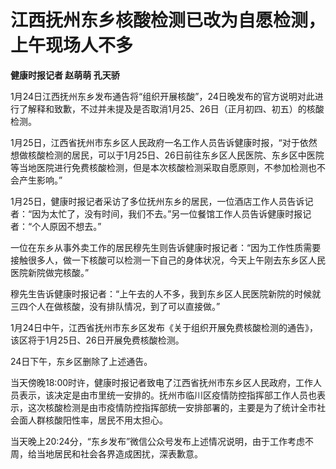 # 江西抚州东乡核酸检测已改为自愿检测，上午现场人不多

**健康时报记者 赵萌萌 孔天骄**

1月24日江西抚州东乡发布通告将“组织开展核酸”，24日晚发布的官方说明对此进行了解释和致歉，不过并未提及是否取消1月25、26日（正月初四、初五）的核酸检测。

1月25日，江西省抚州市东乡区人民政府一名工作人员告诉健康时报，“对于依然想做核酸检测的居民，可以于1月25日、26日前往东乡区人民医院、东乡区中医院等当地医院进行免费核酸检测，但是本次核酸检测采取自愿原则，不参加检测也不会产生影响。”

1月25日，健康时报记者采访了多位抚州东乡的居民，一位酒店工作人员告诉记者：“因为太忙了，没有时间，我们不去。”另一位餐馆工作人员告诉健康时报记者：“个人原因不想去。”

一位在东乡从事外卖工作的居民穆先生则告诉健康时报记者：“因为工作性质需要接触很多人，做一下核酸可以检测一下自己的身体状况，今天上午刚去东乡区人民医院新院做完核酸。”

穆先生告诉健康时报记者：“上午去的人不多，我到东乡区人民医院新院的时候就三四个人在做核酸，没有排队情况，到了可以直接做。”

1月24日中午，江西省抚州市东乡区发布《关于组织开展免费核酸检测的通告》，该区将于1月25日、26日开展免费核酸检测。

24日下午，东乡区删除了上述通告。

当天傍晚18:00时许，健康时报记者致电了江西省抚州市东乡区人民政府，工作人员表示，该决定是由市里统一安排的。抚州市临川区疫情防控指挥部工作人员也表示，这次核酸检测是由市疫情防控指挥部统一安排部署的，主要是为了统计全市社会面人群核酸阳性率，居民不用太担心。

当天晚上20:24分，“东乡发布”微信公众号发布上述情况说明，由于工作考虑不周，给当地居民和社会各界造成困扰，深表歉意。

